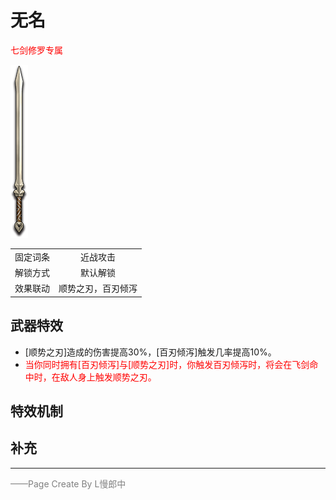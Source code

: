 # 无名
<font color=red>七剑修罗专属</font> 

![无名](../Img/Texture2D_Sword/无名.png)

|||
|:----:|:----:|
|固定词条|近战攻击|
|解锁方式|默认解锁|
|效果联动|顺势之刃，百刃倾泻|


## 武器特效
- [顺势之刃]造成的伤害提高30%，[百刃倾泻]触发几率提高10%。
- <font color=red>当你同时拥有[百刃倾泻]与[顺势之刃]时，你触发百刃倾泻时，将会在飞剑命中时，在敌人身上触发顺势之刃。</font>

 ## 特效机制

## 补充

---

<font color=grey>——Page Create By L慢郎中</font>
